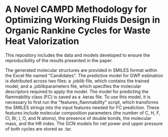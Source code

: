 # A Novel CAMPD Methodology for Optimizing Working Fluids Design in Organic Rankine Cycles for Waste Heat Valorization

This repository includes the data and models developed to ensure the reproducibility of the results presented in the paper.

The generated molecular structures are provided in SMILES format within the Excel file named "Candidates".
The predictive model for GWP estimation is distributed across two files: a .joblib file, which contains the trained model, and a .joblibparameters file, which specifies the molecular descriptors required to apply the model.
The model for predicting the flammability class (FC) is saved as a .keras file. To use this model, it is necessary to first run the "features_flammability" script, which transforms the SMILES strings into the input features needed for FC prediction. These features include molecular composition parameters (the number of C, H, F, Cl, Br, I, O, and N atoms), the presence of double bonds, the molecular mass, and the HR index.
The GCN models for net power and upper pressure of both cycles are stored as .tar.

